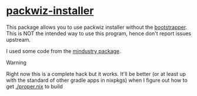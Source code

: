 # [packwiz-installer](https://github.com/packwiz/packwiz-installer)

This package allows you to use packwiz installer without the [bootstrapper](https://github.com/packwiz/packwiz-installer-bootstrap).
This is NOT the intended way to use this program, hence don't report issues upstream.

I used some code from the [mindustry package](https://github.com/NixOS/nixpkgs/blob/master/pkgs/games/mindustry/default.nix).

> [!WARNING]
> Right now this is a complete hack but it works. It'll be better (or at least up with the standard of other gradle apps in nixpkgs) when I figure out how to get [./proper.nix](./proper.nix) to build
